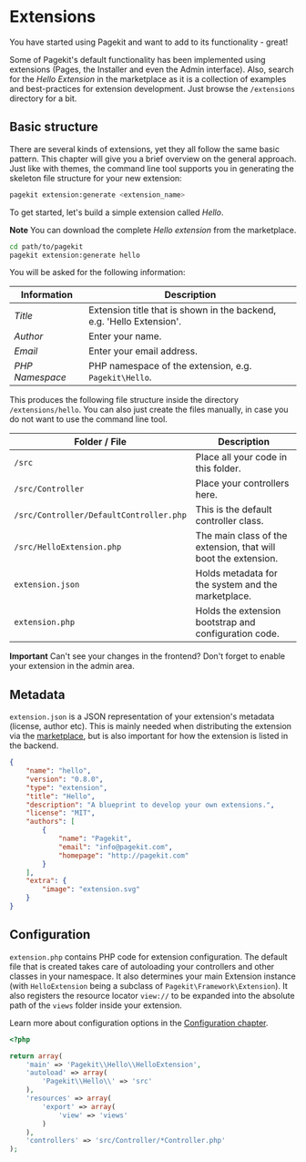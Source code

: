 # Extensions

<p class="uk-article-lead">You have started using Pagekit and want to add to its functionality - great!</p>

Some of Pagekit's default functionality has been implemented using extensions (Pages, the Installer and even the Admin interface). Also, search for the *Hello Extension* in the marketplace as it is a collection of examples and best-practices for extension development. Just browse the `/extensions` directory for a bit.

## Basic structure

There are several kinds of extensions, yet they all follow the same basic pattern. This chapter will give you a brief overview on the general approach. Just like with themes, the command line tool supports you in generating the skeleton file structure for your new extension:

```bash
pagekit extension:generate <extension_name>
```

To get started, let's build a simple extension called *Hello*. 

**Note** You can download the complete *Hello extension* from the marketplace.

```bash
cd path/to/pagekit
pagekit extension:generate hello
```

You will be asked for the following information:

| Information     | Description |
|-----------------|-------------|
| *Title*         | Extension title that is shown in the backend, e.g. 'Hello Extension'. |
| *Author*        | Enter your name. |
| *Email*         | Enter your email address. |
| *PHP Namespace* | PHP namespace of the extension, e.g. `Pagekit\Hello`. |

This produces the following file structure inside the directory `/extensions/hello`. You can also just create the files manually, in case you do not want to use the command line tool.

| Folder / File | Description |
|---------------|-------------|
| `/src` | Place all your code in this folder. |
| `/src/Controller` | Place your controllers here. |
| `/src/Controller/DefaultController.php`| This is the default controller class. |
| `/src/HelloExtension.php` | The main class of the extension, that will boot the extension. |
| `extension.json` | Holds metadata for the system and the marketplace. |
| `extension.php` | Holds the extension bootstrap and configuration code. |

**Important** Can't see your changes in the frontend? Don't forget to enable your extension in the admin area.

## Metadata

`extension.json` is a JSON representation of your extension's metadata (license, author etc). This is mainly needed when distributing the extension via the [marketplace](marketplace.md), but is also important for how the extension is listed in the backend.

```json
{
    "name": "hello",
    "version": "0.8.0",
    "type": "extension",
    "title": "Hello",
    "description": "A blueprint to develop your own extensions.",
    "license": "MIT",
    "authors": [
        {
            "name": "Pagekit",
            "email": "info@pagekit.com",
            "homepage": "http://pagekit.com"
        }
    ],
    "extra": {
        "image": "extension.svg"
    }
}
```

## Configuration

`extension.php` contains PHP code for extension configuration. The default file that is created takes care of autoloading your controllers and other classes in your namespace. It also determines your main Extension instance (with `HelloExtension` being a subclass of `Pagekit\Framework\Extension`). It also registers the resource locator `view://` to be expanded into the absolute path of the `views` folder inside your extension.

Learn more about configuration options in the [Configuration chapter](configuration.md).

```php
<?php

return array(
    'main' => 'Pagekit\\Hello\\HelloExtension',
    'autoload' => array(
        'Pagekit\\Hello\\' => 'src'
    ),
    'resources' => array(
        'export' => array(
            'view' => 'views'
        )
    ),
    'controllers' => 'src/Controller/*Controller.php'
);
```
